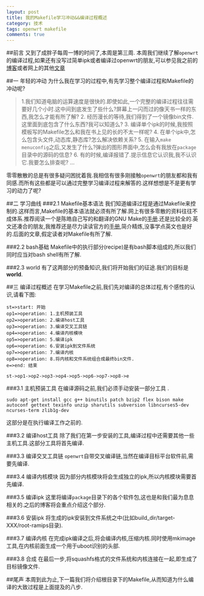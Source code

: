 ```yaml
---
layout: post
title: 我的Makefile学习冲动&&编译过程概述
category: 技术
tags: openwrt makefile
comments: true
---
```


##前言
又到了成胖子每周一博的时间了,本周是第三周.
本周我们继续了解`openwrt`的编译过程,如果还有没写过简单ipk或者编译过openwrt的朋友,可以参见我之前的[博客](http://blog.csdn.net/icy_river/article/details/48260859)或者网上的其他[文章](https://www.baidu.com/s?wd=%E7%BC%96%E8%AF%91openwrt&rsv_spt=1&rsv_iqid=0x8f1fcaec0016b4fc&issp=1&f=8&rsv_bp=0&rsv_idx=2&ie=utf-8&tn=baiduhome_pg&rsv_enter=1&rsv_sug3=15&rsv_sug1=10)

##一 年轻的冲动
为什么我在学习的过程中,有先学习整个编译过程和Makefile的冲动呢?
> 1.我们知道电脑的运算速度是很快的.即使如此,一个完整的编译过程往往需要好几个小时.这中间到底发生了些什么?屏幕上一闪而过的像天书一样的东西,我怎么才能有所了解?
> 2. 经历漫长的等待,我们得到了一个镜像bin文件.这里面到底包含了什么东西?我可以知道么?
> 3. 编译单个ipk的时候,我按照模板写的Makefile怎么和我在书上见的长的不太一样呢?
> 4. 在单个ipk中,怎么包含头文件,动态库,静态库?怎么解决依赖关系?
> 5. 在输入`make menuconfig`之后,又发生了什么?弹出的图形界面中,怎么会有我放在`package`目录中的源码的信息?
> 6. 有的时候,编译报错了.提示信息它认识我,我不认识它.我要怎么排查呢?
> ...

零零散散的总是有很多疑问困扰着我.我相信有很多刚接触`openwrt`的朋友都和我有同感.而所有这些都是可以通过完整学习编译过程来解答的.这样想想是不是更有学习的动力了呢?

##二 学习曲线
###2.1 Makefile基本语法
我们知道编译过程是通过Makefile来控制的.这样而言,Makefile的基本语法就必须有所了解.网上有很多零散的资料往往不成体系.推荐阅读一个是陈皓自己写的和翻译的GNU Make的[手册](http://blog.csdn.net/haoel/article/details/2886).还是比较全的.英文还凑合的朋友,我推荐还是尽力读读官方的[手册](https://www.gnu.org/software/make/manual/),简介精炼,没事学点英文也是好的.后面的文章,假定读者对Makefile有所了解.

###2.2 bash基础
Makefile中的执行部分(recipe)是有bash脚本组成的,所以我们同时应当对bash shell有所了解.

###2.3 world
有了这两部分的预备知识,我们将开始我们的征途.我们的目标是**world**.

##三 编译过程概述
在学习Makefile之前,我们先对编译的总体过程,有个感性的认识,请看下图:
```flow
st=>start: 开始
op1=>operation: 1.主机预装工具
op2=>operation: 2.编译host工具
op3=>operation: 3.编译交叉工具链
op4=>operation: 4.编译内核模块
op5=>operation: 5.编译ipk
op6=>operation: 6.安装ipk到文件系统
op7=>operation: 7.编译内核
op8=>operation: 8.将内核和文件系统组合成最终bin文件.
e=>end: 结束

st->op1->op2->op3->op4->op5->op6->op7->op8->e
```

###3.1 主机预装工具
在编译源码之前,我们必须手动安装一部分工具 .
```
sudo apt-get install gcc g++ binutils patch bzip2 flex bison make autoconf gettext texinfo unzip sharutils subversion libncurses5-dev ncurses-term zlib1g-dev
```
这部分是在执行编译工作之前的.

###3.2 编译host工具
除了我们在第一步安装的工具,编译过程中还需要其他一些主机工具.这部分工具将首先编译.

###3.3 编译交叉工具链
`openwrt`自带交叉编译链,当然在编译目标平台软件前,需要先编译.

###3.4 编译内核模块
因为部分内核模块将会生成独立的ipk,所以内核模块需要首先编译.

###3.5 编译ipk
这里将编译`package`目录下的各个软件包,这也是和我们最为息息相关的.之后的博客将会重点介绍这个部分.

###3.6 安装ipk
将生成的ipk安装到文件系统之中(比如build_dir/target-XXX/root-ramips目录).

###3.7 编译内核
在完成ipk编译之后,将会编译内核,压缩内核.同时使用mkimage工具,在内核前面生成一个用于uboot识别的头部.

###3.8 合成
在最后一步,将squashfs格式的文件系统和内核连接在一起,即生成了目标镜像文件.

##尾声
本周到此为止,下一篇我们将介绍根目录下的Makefile,从而知道为什么编译的大致过程是上面提及的八步.
